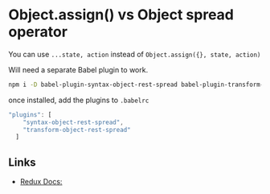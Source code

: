 # Object.assign() vs Object spread operator

You can use `...state, action` instead of `Object.assign({}, state, action)`

Will need a separate Babel plugin to work. 

```bash
npm i -D babel-plugin-syntax-object-rest-spread babel-plugin-transform-object-rest-spread
```
once installed, add the plugins to `.babelrc`

```javascript
"plugins": [
	"syntax-object-rest-spread",
  	"transform-object-rest-spread"
  ]
```


Links
---
- [Redux Docs: ](http://redux.js.org/docs/recipes/UsingObjectSpreadOperator.html)